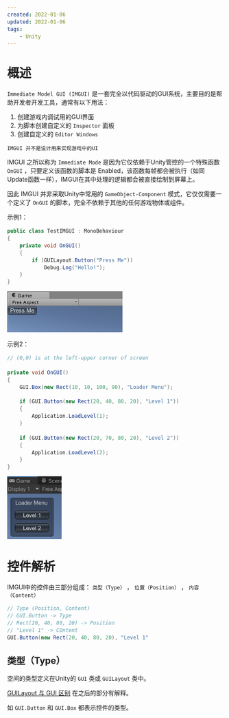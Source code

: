 ```yaml
---
created: 2022-01-06
updated: 2022-01-06
tags:
    - Unity
---
```


# 概述

`Immediate Model GUI (IMGUI)` 是一套完全以代码驱动的GUI系统，主要目的是帮助开发者开发工具，通常有以下用法：

1.  创建游戏内调试用的GUI界面
2.  为脚本创建自定义的 `Inspector` 面板
3.  创建自定义的 `Editor Windows`

```ad-warning
IMGUI 并不是设计用来实现游戏中的UI
```

IMGUI 之所以称为 `Immediate Mode` 是因为它仅依赖于Unity管控的一个特殊函数 `OnGUI` ，只要定义该函数的脚本是 Enabled，该函数每帧都会被执行（如同Update函数一样），IMGUI在其中处理的逻辑都会被直接绘制到屏幕上。

因此 IMGUI 并非采取Unity中常用的 `GameObject-Component` 模式，它仅仅需要一个定义了 `OnGUI` 的脚本，完全不依赖于其他的任何游戏物体或组件。

示例1：

```csharp
public class TestIMGUI : MonoBehaviour
{
    private void OnGUI()
    {
        if (GUILayout.Button("Press Me"))
            Debug.Log("Hello!");
    }
}
```

![](assets/Unity%20-%20Editor%20-%20Immediate%20Mode%20GUI/Untitled.png)

示例2：

```csharp
// (0,0) is at the left-upper corner of screen

private void OnGUI()
{
    GUI.Box(new Rect(10, 10, 100, 90), "Loader Menu");

    if (GUI.Button(new Rect(20, 40, 80, 20), "Level 1"))
    {
        Application.LoadLevel(1);
    }

    if (GUI.Button(new Rect(20, 70, 80, 20), "Level 2"))
    {
        Application.LoadLevel(2);
    }
}
```

![](assets/Unity%20-%20Editor%20-%20Immediate%20Mode%20GUI/Untitled%201.png)

# 控件解析

IMGUI中的控件由三部分组成： `类型（Type）` ， `位置（Position）` ， `内容（Content）`

```csharp
// Type (Position, Content)
// GUI.Button -> Type
// Rect(20, 40, 80, 20) -> Position
// "Level 1" -> COntent
GUI.Button(new Rect(20, 40, 80, 20), "Level 1"
```

## 类型（Type）

空间的类型定义在Unity的 `GUI` 类或 `GUILayout` 类中。

[GUILayout 与 GUI 区别](https://www.notion.so/Immediate-Mode-GUI-IMGUI-0fe7b8a74d634738b5e134204e2666f5) 在之后的部分有解释。

如 `GUI.Button` 和 `GUI.Box` 都表示控件的类型。